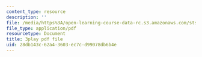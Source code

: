 ```yaml
---
content_type: resource
description: ''
file: /media/https%3A/open-learning-course-data-rc.s3.amazonaws.com/sts-081-innovation-systems-for-science-technology-energy-manufacturing-and-health-spring-2017/28db143c62a43603ec7cd99078db6b4e_H-ym4rSciTM.pdf
file_type: application/pdf
resourcetype: Document
title: 3play pdf file
uid: 28db143c-62a4-3603-ec7c-d99078db6b4e
---
```

